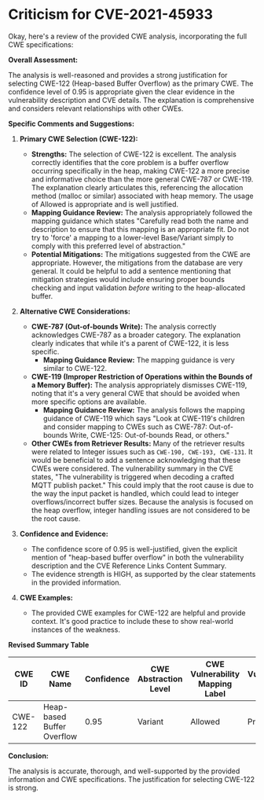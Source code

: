 # Criticism for CVE-2021-45933

Okay, here's a review of the provided CWE analysis, incorporating the full CWE specifications:

**Overall Assessment:**

The analysis is well-reasoned and provides a strong justification for selecting CWE-122 (Heap-based Buffer Overflow) as the primary CWE. The confidence level of 0.95 is appropriate given the clear evidence in the vulnerability description and CVE details. The explanation is comprehensive and considers relevant relationships with other CWEs.

**Specific Comments and Suggestions:**

1.  **Primary CWE Selection (CWE-122):**

    *   **Strengths:** The selection of CWE-122 is excellent. The analysis correctly identifies that the core problem is a buffer overflow occurring specifically in the heap, making CWE-122 a more precise and informative choice than the more general CWE-787 or CWE-119. The explanation clearly articulates this, referencing the allocation method (malloc or similar) associated with heap memory. The usage of Allowed is appropriate and is well justified.
    *   **Mapping Guidance Review:** The analysis appropriately followed the mapping guidance which states "Carefully read both the name and description to ensure that this mapping is an appropriate fit. Do not try to 'force' a mapping to a lower-level Base/Variant simply to comply with this preferred level of abstraction."
    *   **Potential Mitigations:** The mitigations suggested from the CWE are appropriate. However, the mitigations from the database are very general. It could be helpful to add a sentence mentioning that mitigation strategies would include ensuring proper bounds checking and input validation *before* writing to the heap-allocated buffer.

2.  **Alternative CWE Considerations:**

    *   **CWE-787 (Out-of-bounds Write):** The analysis correctly acknowledges CWE-787 as a broader category. The explanation clearly indicates that while it's a parent of CWE-122, it is less specific.
        *   **Mapping Guidance Review:** The mapping guidance is very similar to CWE-122.
    *   **CWE-119 (Improper Restriction of Operations within the Bounds of a Memory Buffer):** The analysis appropriately dismisses CWE-119, noting that it's a very general CWE that should be avoided when more specific options are available.
        * **Mapping Guidance Review:** The analysis follows the mapping guidance of CWE-119 which says "Look at CWE-119's children and consider mapping to CWEs such as CWE-787: Out-of-bounds Write, CWE-125: Out-of-bounds Read, or others."
    *   **Other CWEs from Retriever Results:** Many of the retriever results were related to Integer issues such as `CWE-190, CWE-193, CWE-131`. It would be beneficial to add a sentence acknowledging that these CWEs were considered. The vulnerability summary in the CVE states, "The vulnerability is triggered when decoding a crafted MQTT publish packet." This could imply that the root cause is due to the way the input packet is handled, which could lead to integer overflows/incorrect buffer sizes. Because the analysis is focused on the heap overflow, integer handling issues are not considered to be the root cause.

3.  **Confidence and Evidence:**

    *   The confidence score of 0.95 is well-justified, given the explicit mention of "heap-based buffer overflow" in both the vulnerability description and the CVE Reference Links Content Summary.
    *   The evidence strength is HIGH, as supported by the clear statements in the provided information.

4.  **CWE Examples:**

    *   The provided CWE examples for CWE-122 are helpful and provide context. It's good practice to include these to show real-world instances of the weakness.

**Revised Summary Table**

| CWE ID | CWE Name | Confidence | CWE Abstraction Level | CWE Vulnerability Mapping Label | CWE-Vulnerability Mapping Notes |
|---|---|---|---|---|---|
| CWE-122 | Heap-based Buffer Overflow | 0.95 | Variant | Allowed | Primary CWE |

**Conclusion:**

The analysis is accurate, thorough, and well-supported by the provided information and CWE specifications. The justification for selecting CWE-122 is strong.